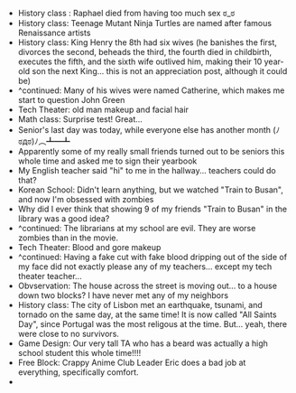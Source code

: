 - History class : Raphael died from having too much sex ಠ_ಠ
- History class: Teenage Mutant Ninja Turtles are named after famous Renaissance artists
- History class: King Henry the 8th had six wives (he banishes the first, divorces the second, beheads the third, the fourth died in childbirth, executes the fifth, and the sixth wife outlived him, making their 10 year-old son the next King... this is not an appreciation post, although it could be)
- ^continued: Many of his wives were named Catherine, which makes me start to question John Green
- Tech Theater: old man makeup and facial hair
- Math class: Surprise test! Great... 
- Senior's last day was today, while everyone else has another month (ﾉಠдಠ)ﾉ︵┻━┻
- Apparently some of my really small friends turned out to be seniors this whole time and asked me to sign their yearbook
- My English teacher said "hi" to me in the hallway... teachers could do that? 
- Korean School: Didn't learn anything, but we watched "Train to Busan", and now I'm obsessed with zombies 
- Why did I ever think that showing 9 of my friends "Train to Busan" in the library was a good idea? 
- ^continued: The librarians at my school are evil. They are worse zombies than in the movie. 
- Tech Theater: Blood and gore makeup 
- ^continued: Having a fake cut with fake blood dripping out of the side of my face did not exactly please any of my teachers... except my tech theater teacher...
- Obvservation: The house across the street is moving out... to a house down two blocks? I have never met any of my neighbors
- History class: The city of Lisbon met an earthquake, tsunami, and tornado on the same day, at the same time! It is now called "All Saints Day", since Portugal was the most religous at the time. But... yeah, there were close to no survivors. 
- Game Design: Our very tall TA who has a beard was actually a high school student this whole time!!!!
- Free Block: Crappy Anime Club Leader Eric does a bad job at everything, specifically comfort. 
- 
